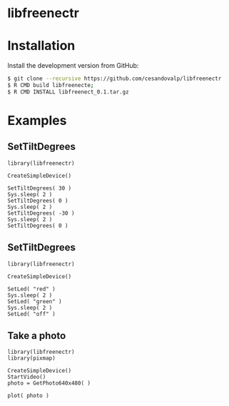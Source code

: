 # libfreenectr

# Installation

Install the development version from GitHub:

```sh
$ git clone --recursive https://github.com/cesandovalp/libfreenectr
$ R CMD build libfreenecte;
$ R CMD INSTALL libfreenect_0.1.tar.gz
```

# Examples

## SetTiltDegrees
```{r}
library(libfreenectr)

CreateSimpleDevice()

SetTiltDegrees( 30 )
Sys.sleep( 2 )
SetTiltDegrees( 0 )
Sys.sleep( 2 )
SetTiltDegrees( -30 )
Sys.sleep( 2 )
SetTiltDegrees( 0 )

```

## SetTiltDegrees
```{r}
library(libfreenectr)

CreateSimpleDevice()

SetLed( "red" )
Sys.sleep( 2 )
SetLed( "green" )
Sys.sleep( 2 )
SetLed( "off" )

```

## Take a photo
```{r}
library(libfreenectr)
library(pixmap)

CreateSimpleDevice()
StartVideo()
photo = GetPhoto640x480( )

plot( photo )

```
